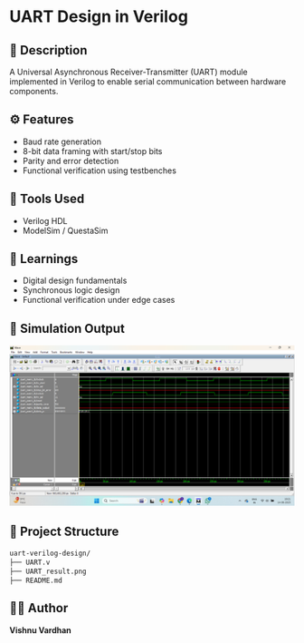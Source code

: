 # UART Design in Verilog

## 📌 Description
A Universal Asynchronous Receiver-Transmitter (UART) module implemented in Verilog to enable serial communication between hardware components.

## ⚙️ Features
- Baud rate generation
- 8-bit data framing with start/stop bits
- Parity and error detection
- Functional verification using testbenches

## 🧪 Tools Used
- Verilog HDL
- ModelSim / QuestaSim

## 🧠 Learnings
- Digital design fundamentals
- Synchronous logic design
- Functional verification under edge cases

## 📸 Simulation Output
![UART Simulation](UART_result.png)

## 📂 Project Structure
```
uart-verilog-design/
├── UART.v
├── UART_result.png
├── README.md
```

## 🧑‍💻 Author
**Vishnu Vardhan**